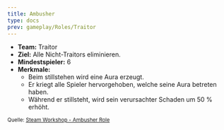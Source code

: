 ```yaml
---
title: Ambusher
type: docs
prev: gameplay/Roles/Traitor
---
```


- **Team:** Traitor
- **Ziel:** Alle Nicht-Traitors eliminieren.
- **Mindestspieler:** 6
- **Merkmale:**
  - Beim stillstehen wird eine Aura erzeugt.
  - Er kriegt alle Spieler hervorgehoben, welche seine Aura betreten haben.
  - Während er stillsteht, wird sein verursachter Schaden um 50 % erhöht.

<small>Quelle: [Steam Workshop - Ambusher Role](https://steamcommunity.com/sharedfiles/filedetails/?id=3275225502)</small>
